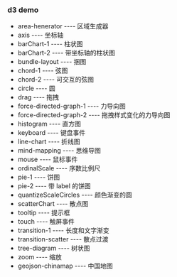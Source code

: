 ### d3 demo

- area-henerator ---- 区域生成器
- axis ---- 坐标轴
- barChart-1 ---- 柱状图
- barChart-2 ---- 带坐标轴的柱状图
- bundle-layout ---- 捆图
- chord-1 ---- 弦图
- chord-2 ---- 可交互的弦图
- circle ---- 圆
- drag ---- 拖拽
- force-directed-graph-1 ---- 力导向图
- force-directed-graph-2 ---- 拖拽样式变化的力导向图
- histogram ---- 直方图
- keyboard ---- 键盘事件
- line-chart ---- 折线图
- mind-mapping ---- 思维导图
- mouse ---- 鼠标事件
- ordinalScale ---- 序数比例尺
- pie-1 ---- 饼图
- pie-2 ---- 带 label 的饼图
- quantizeScaleCircles ---- 颜色渐变的圆
- scatterChart ---- 散点图
- tooltip ---- 提示框
- touch ---- 触屏事件
- transition-1 ---- 长度和文字渐变
- transition-scatter ---- 散点过渡
- tree-diagram ---- 树状图
- zoom ---- 缩放
- geojson-chinamap ---- 中国地图

